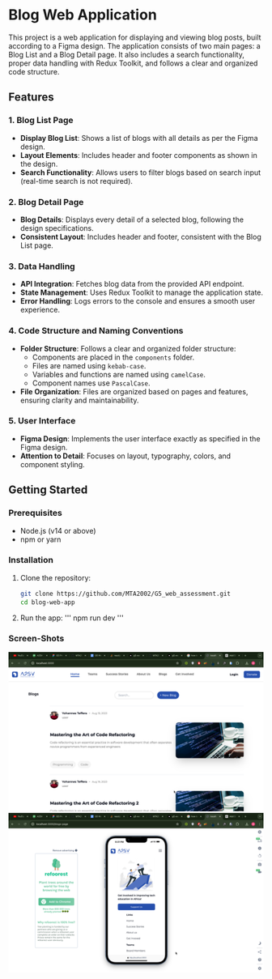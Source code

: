 # Blog Web Application

This project is a web application for displaying and viewing blog posts, built according to a Figma design. The application consists of two main pages: a Blog List and a Blog Detail page. It also includes a search functionality, proper data handling with Redux Toolkit, and follows a clear and organized code structure.

## Features

### 1. Blog List Page

- **Display Blog List**: Shows a list of blogs with all details as per the Figma design.
- **Layout Elements**: Includes header and footer components as shown in the design.
- **Search Functionality**: Allows users to filter blogs based on search input (real-time search is not required).

### 2. Blog Detail Page

- **Blog Details**: Displays every detail of a selected blog, following the design specifications.
- **Consistent Layout**: Includes header and footer, consistent with the Blog List page.

### 3. Data Handling

- **API Integration**: Fetches blog data from the provided API endpoint.
- **State Management**: Uses Redux Toolkit to manage the application state.
- **Error Handling**: Logs errors to the console and ensures a smooth user experience.

### 4. Code Structure and Naming Conventions

- **Folder Structure**: Follows a clear and organized folder structure:
  - Components are placed in the `components` folder.
  - Files are named using `kebab-case`.
  - Variables and functions are named using `camelCase`.
  - Component names use `PascalCase`.
- **File Organization**: Files are organized based on pages and features, ensuring clarity and maintainability.

### 5. User Interface

- **Figma Design**: Implements the user interface exactly as specified in the Figma design.
- **Attention to Detail**: Focuses on layout, typography, colors, and component styling.

## Getting Started

### Prerequisites

- Node.js (v14 or above)
- npm or yarn

### Installation

1. Clone the repository:
   ```bash
   git clone https://github.com/MTA2002/G5_web_assessment.git
   cd blog-web-app
   ```
2. Run the app:
   '''
   npm run dev
   '''

### Screen-Shots

<img src='public/Screenshot 2024-08-27 at 6.18.28 in the evening.png'>
<img src='public/Screenshot 2024-08-27 at 6.21.32 in the evening.png'>
